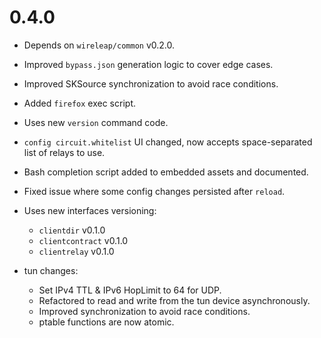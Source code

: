# 0.4.0

- Depends on `wireleap/common` v0.2.0.
- Improved `bypass.json` generation logic to cover edge cases.
- Improved SKSource synchronization to avoid race conditions.
- Added `firefox` exec script.
- Uses new `version` command code.
- `config circuit.whitelist` UI changed, now accepts space-separated
  list of relays to use.
- Bash completion script added to embedded assets and documented.
- Fixed issue where some config changes persisted after `reload`.

- Uses new interfaces versioning:

  - `clientdir` v0.1.0
  - `clientcontract` v0.1.0
  - `clientrelay` v0.1.0

- tun changes:

  - Set IPv4 TTL & IPv6 HopLimit to 64 for UDP.
  - Refactored to read and write from the tun device asynchronously.
  - Improved synchronization to avoid race conditions.
  - ptable functions are now atomic.
